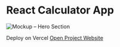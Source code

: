 # React Calculator App

![Mockup – Hero Section](https://github.com/jakdab/calculator-app/assets/61699701/17cec97f-2e67-455e-992d-3e067caf2f4d)

Deploy on Vercel [Open Project Website](https://calculator-app-jakdab.vercel.app/)
